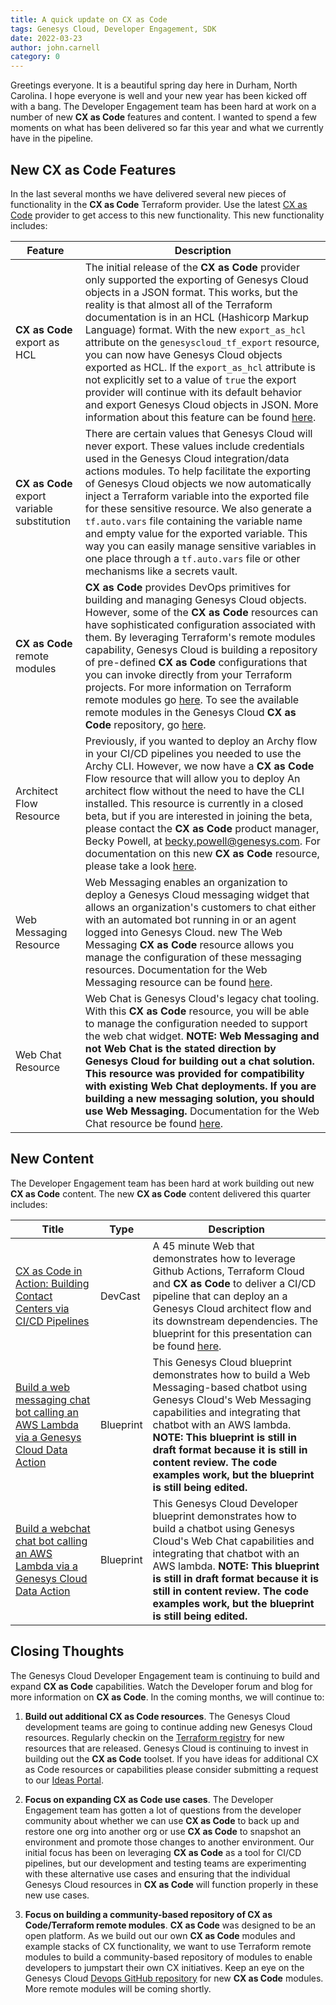 ```yaml
---
title: A quick update on CX as Code
tags: Genesys Cloud, Developer Engagement, SDK
date: 2022-03-23
author: john.carnell
category: 0
---
```


Greetings everyone. It is a beautiful spring day here in Durham, North Carolina. I hope everyone is well and your new year has been kicked off with a bang. The Developer Engagement team has been hard at work on a number of new **CX as Code** features and content. I wanted to spend a few moments on what has been delivered so far this year and what we currently have in the pipeline.

## New CX as Code Features

In the last several months we have delivered several new pieces of functionality in the **CX as Code** Terraform provider. Use the latest [CX as Code](https://registry.terraform.io/providers/MyPureCloud/genesyscloud/latest/docs) provider to get access to this new functionality. This new functionality includes:

| Feature      |Description |
|--------------|------------|
|**CX as Code** export as HCL| The initial release of the **CX as Code** provider only supported the exporting of Genesys Cloud objects in a JSON format. This works, but the reality is that almost all of the Terraform documentation is in an HCL (Hashicorp Markup Language) format. With the new `export_as_hcl` attribute on the `genesyscloud_tf_export` resource, you can now have Genesys Cloud objects exported as HCL. If the `export_as_hcl` attribute is not explicitly set to a value of `true` the export provider will continue with its default behavior and export Genesys Cloud objects in JSON. More information about this feature can be found [here](https://registry.terraform.io/providers/MyPureCloud/genesyscloud/latest/docs/resources/tf_export). |
|**CX as Code** export variable substitution| There are certain values that Genesys Cloud will never export. These values include credentials used in the Genesys Cloud integration/data actions modules. To help facilitate the exporting of Genesys Cloud objects we now automatically inject a Terraform variable into the exported file for these sensitive resource. We also generate a `tf.auto.vars` file containing the variable name and empty value for the exported variable. This way you can easily manage sensitive variables in one place through a `tf.auto.vars` file or other mechanisms like a secrets vault.|
|**CX as Code** remote modules| **CX as Code** provides DevOps primitives for building and managing Genesys Cloud objects. However, some of the **CX as Code** resources can have sophisticated configuration associated with them. By leveraging Terraform's remote modules capability, Genesys Cloud is building a repository of pre-defined **CX as Code** configurations that you can invoke directly from your Terraform projects. For more information on Terraform remote modules go [here](https://www.terraform.io/language/modules/sources). To see the available remote modules in the Genesys Cloud **CX as Code** repository, go [here](https://github.com/GenesysCloudDevOps).|
|Architect Flow Resource| Previously, if you wanted to deploy an Archy flow in your CI/CD pipelines you needed to use the Archy CLI. However, we now have a **CX as Code** Flow resource that will allow you to deploy An architect flow without the need to have the CLI installed. This resource is currently in a closed beta, but if you are interested in joining the beta, please contact the **CX as Code** product manager, Becky Powell, at becky.powell@genesys.com. For documentation on this new **CX as Code** resource, please take a look [here](https://registry.terraform.io/providers/MyPureCloud/genesyscloud/latest/docs/resources/flow).|
|Web Messaging Resource|Web Messaging enables an organization to deploy a Genesys Cloud messaging widget that allows an organization's customers to chat either with an automated bot running in or an agent logged into Genesys Cloud. new The Web Messaging **CX as Code** resource allows you manage the configuration of these messaging resources. Documentation for the Web Messaging resource can be found [here](https://registry.terraform.io/providers/MyPureCloud/genesyscloud/latest/docs/resources/webdeployments_deployment).|
|Web Chat Resource|Web Chat is Genesys Cloud's legacy chat tooling. With this **CX as Code** resource, you will be able to manage the configuration needed to support the web chat widget. **NOTE: Web Messaging and not Web Chat is the stated direction by Genesys Cloud for building out a chat solution. This resource was provided for compatibility with existing Web Chat deployments. If you are building a new messaging solution, you should use Web Messaging.** Documentation for the Web Chat resource be found [here](https://registry.terraform.io/providers/MyPureCloud/genesyscloud/latest/docs/resources/widget_deployment).|

## New Content

The Developer Engagement team has been hard at work building out new **CX as Code** content. The new **CX as Code** content delivered this quarter includes:

| Title        |Type|Description |
|--------------|----|------------|
|[CX as Code in Action: Building Contact Centers via CI/CD Pipelines](https://youtu.be/cFNI-lOHaBI)|DevCast|A 45 minute Web that demonstrates how to leverage Github Actions, Terraform Cloud and **CX as Code** to deliver a CI/CD pipeline that can deploy an a Genesys Cloud architect flow and its downstream dependencies. The blueprint for this presentation can be found [here](https://github.com/GenesysCloudBlueprints/cx-as-code-cicd-gitactions-blueprint).|
|[Build a web messaging chat bot calling an AWS Lambda via a Genesys Cloud Data Action](https://github.com/GenesysCloudBlueprints/deploy-webmessaging-chatbot-with-lambda-blueprint)|Blueprint|This Genesys Cloud blueprint demonstrates how to build a Web Messaging-based chatbot using Genesys Cloud's Web Messaging capabilities and integrating that chatbot with an AWS lambda. **NOTE: This blueprint is still in draft format because it is still in content review. The code examples work, but the blueprint is still being edited.**|
|[Build a webchat chat bot calling an AWS Lambda via a Genesys Cloud Data Action](https://github.com/GenesysCloudBlueprints/deploy-webchat-chatbot-with-lambda-blueprint)|Blueprint|This Genesys Cloud Developer blueprint demonstrates how to build a chatbot using Genesys Cloud's Web Chat capabilities and integrating that chatbot with an AWS lambda. **NOTE: This blueprint is still in draft format because it is still in content review. The code examples work, but the blueprint is still being edited.**|

## Closing Thoughts 

The Genesys Cloud Developer Engagement team is continuing to build and expand **CX as Code** capabilities. Watch the Developer forum and blog for more information on **CX as Code**. In the coming months, we will continue to:

1. **Build out additional CX as Code resources**. The Genesys Cloud development teams are going to continue adding new Genesys Cloud resources. Regularly checkin on the [Terraform registry](https://registry.terraform.io/providers/MyPureCloud/genesyscloud/latest) for new resources that are released.
Genesys Cloud is continuing to invest in building out the **CX as Code** toolset. If you have ideas for additional CX as Code resources or capabilities please consider submitting a request to our [Ideas Portal](https://genesyscloud.ideas.aha.io/).

2. **Focus on expanding CX as Code use cases**. The Developer Engagement team has gotten a lot of questions from the developer community about whether we can use **CX as Code** to back up and restore one org into another org or use **CX as Code** to snapshot an environment and promote those changes to another environment. Our initial focus has been on leveraging **CX as Code** as a tool for CI/CD pipelines, but our development and testing teams are experimenting with these alternative use cases and ensuring that the individual Genesys Cloud resources in **CX as Code** will function properly in these new use cases.

3. **Focus on building a community-based repository of CX as Code/Terraform remote modules**. **CX as Code** was designed to be an open platform. As we build out our own **CX as Code** modules and example stacks of CX functionality, we want to use Terraform remote modules to build a community-based repository of modules to enable developers to jumpstart their own CX initiatives. Keep an eye on the Genesys Cloud [Devops GitHub repository](https://github.com/GenesysCloudDevOps) for new **CX as Code** modules. More remote modules will be coming shortly.

